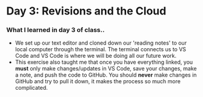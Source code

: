 # Day 3: Revisions and the Cloud
### What I learned in day 3 of class..
- We set up our text editor and cloned down our 'reading notes' to our local computer through the terminal. The terminal connects us to VS Code and VS Code is where we will be doing all our future work. 
- This exercise also taught me that once you have everything linked, you **must** only make changes/updates in VS Code, save your changes, make a note, and push the code to GitHub. You should **never** make changes in GitHub and try to pull it down, it makes the process so much more complicated.